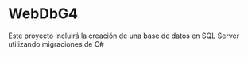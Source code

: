 # WebDbG4

Este proyecto incluirá la creación de una base de datos en SQL Server utilizando migraciones de C#
